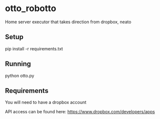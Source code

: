 # otto_robotto
Home server executor that takes direction from dropbox, neato

## Setup
pip install -r requirements.txt

## Running
python otto.py

## Requirements
You will need to have a dropbox account

API access can be found here: https://www.dropbox.com/developers/apps